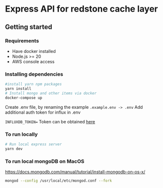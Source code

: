 # Express API for redstone cache layer

## Getting started

### Requirements
* Have docker installed
* Node.js >= 20
* AWS console access
### Installing dependencies

```bash
#install yarn npm packages
yarn install 
# Install mongo and other items via docker
docker-compose up 
```
Create .env file, by renaming the example
```.example.env -> .env```
Add additional auth token for influx in .env

```INFLUXDB_TOKEN=```
Token can be obtained [here]( https://eu-west-1.console.aws.amazon.com/systems-manager/parameters/%252Fdev%252Finfluxdb%252Ftoken/description?region=eu-west-1&tab=Table#list_parameter_filters=Name:Contains:influx)

### To run locally
```bash
# Run local express server
yarn dev
```

### To run local mongoDB on MacOS
https://docs.mongodb.com/manual/tutorial/install-mongodb-on-os-x/
```bash
mongod --config /usr/local/etc/mongod.conf --fork
```
